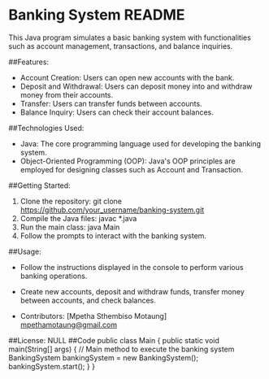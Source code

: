 # Banking System README
   
This Java program simulates a basic banking system with functionalities such as account management, transactions, and balance inquiries.

##Features:
 * Account Creation: Users can open new accounts with the bank.
 * Deposit and Withdrawal: Users can deposit money into and withdraw money from their accounts.
 * Transfer: Users can transfer funds between accounts.
 * Balance Inquiry: Users can check their account balances.
   
##Technologies Used:
 * Java: The core programming language used for developing the banking system.
 * Object-Oriented Programming (OOP): Java's OOP principles are employed for designing classes such as Account and Transaction.
   
##Getting Started:
  1. Clone the repository: git clone https://github.com/your_username/banking-system.git
  2. Compile the Java files: javac *.java
  3. Run the main class: java Main
  4. Follow the prompts to interact with the banking system.
  
##Usage:
 * Follow the instructions displayed in the console to perform various banking operations.
 * Create new accounts, deposit and withdraw funds, transfer money between accounts, and check balances.
   
 * Contributors:
    [Mpetha Sthembiso Motaung] <mpethamotaung@gmail.com>
   
##License:
 NULL
##Code
public class Main {
    public static void main(String[] args) {
        // Main method to execute the banking system
        BankingSystem bankingSystem = new BankingSystem();
        bankingSystem.start();
    }
}
